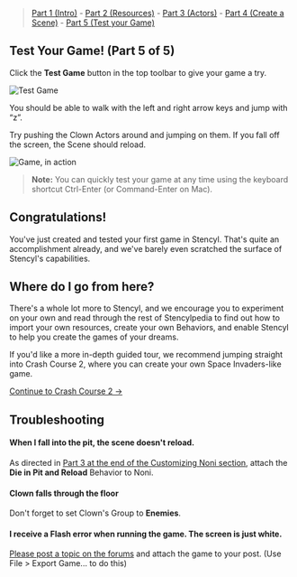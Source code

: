 > [Part 1 (Intro)](http://www.stencyl.com/help/viewArticle/143/) - [Part 2  (Resources)](http://www.stencyl.com/help/viewArticle/144/) - [Part 3  (Actors)](http://www.stencyl.com/help/viewArticle/145/) - [Part 4 (Create a Scene)](http://www.stencyl.com/help/viewArticle/146/) - [Part 5 (Test your Game)](http://www.stencyl.com/help/viewArticle/147/)

## Test Your Game! (Part 5 of 5)
Click the **Test Game** button in the top toolbar to give your game a try.

![Test Game](https://raw.githubusercontent.com/Stencyl/stencylpedia/master/crash-course-1/images/crash-course-57.png)

You should be able to walk with the left and right arrow keys and jump with “z”. 

Try pushing the Clown Actors around and jumping on them. If you fall off the screen, the Scene should reload.

![Game, in action](https://raw.githubusercontent.com/Stencyl/stencylpedia/master/crash-course-1/images/crash-course-58.png)

> **Note:** You can quickly test your game at any time using the keyboard shortcut Ctrl-Enter (or Command-Enter on Mac).

## Congratulations!
You've just created and tested your first game in Stencyl. That's quite an accomplishment already, and we've barely even scratched the surface of Stencyl's capabilities.

## Where do I go from here?
There's a whole lot more to Stencyl, and we encourage you to experiment on your own and read through the rest of Stencylpedia to find out how to import your own resources, create your own Behaviors, and enable Stencyl to help you create the games of your dreams.

If you'd like a more in-depth guided tour, we recommend jumping straight into Crash Course 2, where you can create your own Space Invaders-like game.

<a role="button" class="btn btn-primary btn-lg action-button2" href="http://www.stencyl.com/help/view/crash-course-invaders-1/">Continue to Crash Course 2 &rarr;</a>


## Troubleshooting

#### When I fall into the pit, the scene doesn't reload.
As directed in [Part 3 at the end of the Customizing Noni section](http://www.stencyl.com/help/viewArticle/145#part5reference), attach the **Die in Pit and Reload** Behavior to Noni.

#### Clown falls through the floor
Don't forget to set Clown's Group to **Enemies**.
 
#### I receive a Flash error when running the game. The screen is just white.
[Please post a topic on the forums](http://community.stencyl.com/index.php/board,3.0.html) and attach the game to your post. (Use File > Export Game... to do this)
